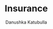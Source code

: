---
is_programmatic_layout_5: true
draft: false
title: Insurance
snippet: Insurance
image:
  src: /images/pseo/best-work-management-tools-for-insurance.jpg
  alt: insurance, task management, resource management, productivity
publishDate: 2024-11-29
category: ""
author: Danushka Katubulla
tags:
  - insurance
  - Tips
  - Open-Source
  - Team
content_01: |
    The insurance industry is highly regulated and competitive, requiring firms to manage vast amounts of data, compliance requirements, and customer interactions while adapting to rapid market changes. Effective task management tools are vital for success in this industry, as they streamline workflows, enhance collaboration, and ensure timely responses to client needs, ultimately driving customer satisfaction and operational efficiency.',
content_02: |
    Worklenz helps insurance teams streamline claim processing, track deadlines, and improve task visibility.
description: Discover the best work management tools for insurance including WorkLenz, designed for your specific needs.
related: [best-work-management-tools-for-financial-services, best-work-management-tools-for-finance, best-work-management-tools-for-legal-services, best-work-management-tools-for-government-contractors]
---
